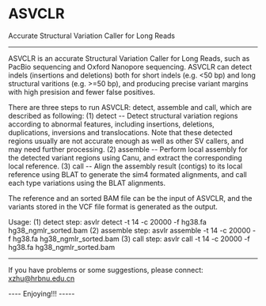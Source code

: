 # ASVCLR
Accurate Structural Variation Caller for Long Reads

------------------------------------------------------------------------------
ASVCLR is an accurate Structural Variation Caller for Long Reads, such as PacBio sequencing and Oxford Nanopore sequencing. ASVCLR can detect indels (insertions and deletions) both for short indels (e.g. <50 bp) and long structural varitions (e.g. >=50 bp), and producing precise variant margins with high presision and fewer false positives.

There are three steps to run ASVCLR: detect, assemble and call, which are described as following:
    (1) detect -- Detect structural variation regions according to abnormal features, including insertions, deletions, duplications, inversions and translocations. Note that these detected regions usually are not accurate enough as well as other SV callers, and may need further processing.
    (2) assemble -- Perform local assembly for the detected variant regions using Canu, and extract the corresponding local reference.
    (3) call -- Align the assembly result (contigs) to its local reference using BLAT to generate the sim4 formated alignments, and call each type variations using the BLAT alignments.


The reference and an sorted BAM file can be the input of ASVCLR, and the variants stored in the VCF file format is generated as the output.

Usage: 
    (1) detect step: 
        asvlr detect -t 14 -c 20000 -f hg38.fa hg38_ngmlr_sorted.bam
    (2) assemble step:
        asvlr assemble -t 14 -c 20000 -f hg38.fa hg38_ngmlr_sorted.bam
    (3) call step:
        asvlr call -t 14 -c 20000 -f hg38.fa hg38_ngmlr_sorted.bam

------------------------------------------------------------------------------
If you have problems or some suggestions, please connect: xzhu@hrbnu.edu.cn

---- Enjoying!!! -----

